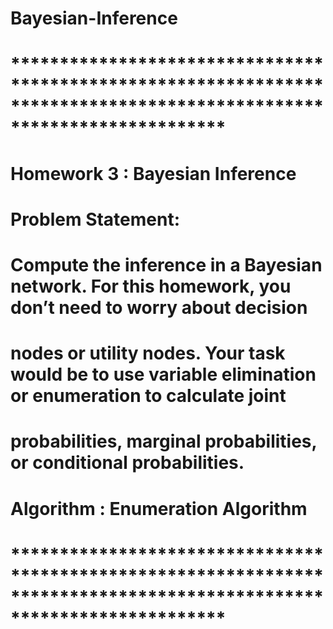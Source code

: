 # Bayesian-Inference
# **********************************************************************************************************************
#
# Homework 3 : Bayesian Inference
#
# Problem Statement:
#           Compute the inference in a Bayesian network. For this homework, you don’t need to worry about decision
#           nodes or utility nodes. Your task would be to use variable elimination or enumeration to calculate joint
#           probabilities, marginal probabilities, or conditional probabilities.
#
# Algorithm : Enumeration Algorithm 
#
# **********************************************************************************************************************
